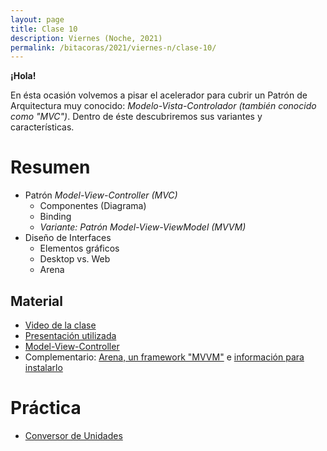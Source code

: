 ```yaml
---
layout: page
title: Clase 10
description: Viernes (Noche, 2021)
permalink: /bitacoras/2021/viernes-n/clase-10/
---
```

**¡Hola!**

En ésta ocasión volvemos a pisar el acelerador para cubrir un Patrón de Arquitectura muy conocido: _Modelo-Vista-Controlador (también conocido como "MVC")_. Dentro de éste descubriremos sus variantes y características.

# Resumen

- Patrón _Model-View-Controller (MVC)_
    - Componentes (Diagrama)
    - Binding
    - _Variante: Patrón Model-View-ViewModel (MVVM)_
- Diseño de Interfaces
    - Elementos gráficos
    - Desktop vs. Web
    - Arena


## Material

- [Video de la clase](https://us02web.zoom.us/rec/share/2Mxndr796nlJT53_yhGBRqIIApWieaa8hCAZ-vVcxEkhQbUa6sK2gu20_Mzp7GQ7?startTime=1593813686000)
- [Presentación utilizada](https://docs.google.com/presentation/d/1__aa4efEVPFvupWNZODKXQzQv3Rqjj3j8pDeMM0Hz9U/edit#slide=id.g35f391192_00)
- [Model-View-Controller](https://sites.google.com/site/programacionui/temario/02-disenio-UI/intro-a-ui-mvc)
- Complementario: [Arena, un framework "MVVM"](https://sites.google.com/site/programacionui/temario/02-disenio-UI/arena-disclaimer) e [información para instalarlo](http://arena.uqbar-project.org)

# Práctica

- [Conversor de Unidades](https://docs.google.com/document/d/1hYBIm2S7KqKIzAvWnYl6F9JyRDZzOI6aW2BExH8aDB4/edit)
